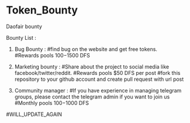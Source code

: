 # Token_Bounty
Daofair bounty

Bounty List : <br>

1. Bug Bounty :
#find bug on the website and get free tokens.<br>
#Rewards pools $100-$1500 DFS

2. Marketing bounty :
#Share about the project to social media like facebook/twitter/reddit.
#Rewards pools $50 DFS per post
#fork this repository to your github account and create pull request with url post

3. Community manager :
#If you have experience in managing telegram groups, please contact the telegram admin if you want to join us
#Monthly pools $100-$1000 DFS

#WILL_UPDATE_AGAIN
